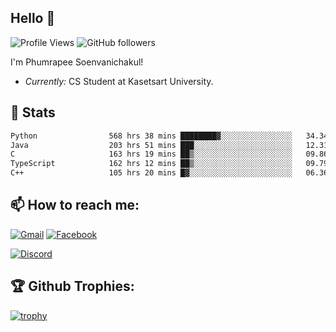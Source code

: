 
<h2>Hello 👋</h2> 

![Profile Views](https://komarev.com/ghpvc/?username=Homiez09&label=Profile%20views&color=0e75b6&style=flat)
![GitHub followers](https://img.shields.io/github/followers/HomieZ09.svg?style=social&label=Follow)


I'm Phumrapee Soenvanichakul!

- <i>Currently:</i> CS Student at Kasetsart University.

<h2>👀 Stats</h2>

<!--START_SECTION:waka-->

```txt
Python                568 hrs 38 mins ████████▓░░░░░░░░░░░░░░░░   34.34 %
Java                  203 hrs 51 mins ███░░░░░░░░░░░░░░░░░░░░░░   12.31 %
C                     163 hrs 19 mins ██▒░░░░░░░░░░░░░░░░░░░░░░   09.86 %
TypeScript            162 hrs 12 mins ██▒░░░░░░░░░░░░░░░░░░░░░░   09.79 %
C++                   105 hrs 20 mins █▓░░░░░░░░░░░░░░░░░░░░░░░   06.36 %
```

<!--END_SECTION:waka-->

<h2>📫 How to reach me:</h2>

<a href="mailto:phumrapeesoen1@gmail.com">![Gmail](https://img.shields.io/badge/Gmail-D14836?style=for-the-badge&logo=gmail&logoColor=white)</a> 
<a href="https://web.facebook.com/phumrapee.soenvanichakul.3/">![Facebook](https://img.shields.io/badge/Facebook-4267B2?style=for-the-badge&logo=facebook&logoColor=white)</a>

<a href="https://discord.gg/EWnAEUtFVm">![Discord](https://discord.c99.nl/widget/theme-1/297740667784921089.png)</a> 

<h2>🏆 Github Trophies:</h2>

[![trophy](https://github-profile-trophy.vercel.app/?username=Homiez09&theme=discord&row=1)](https://github.com/ryo-ma/github-profile-trophy)
